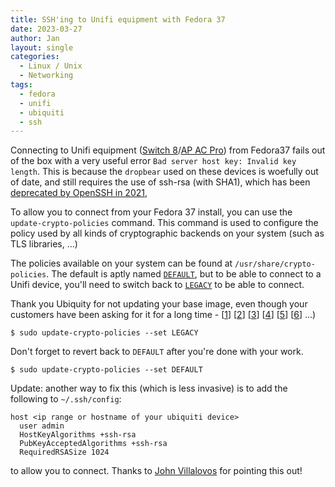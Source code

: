 ```yaml
---
title: SSH'ing to Unifi equipment with Fedora 37
date: 2023-03-27
author: Jan
layout: single
categories:
  - Linux / Unix
  - Networking
tags:
  - fedora
  - unifi
  - ubiquiti
  - ssh
---
```


Connecting to Unifi equipment ([Switch 8](https://store.ui.com/products/unifi-switch-8)/[AP AC Pro](https://store.ui.com/collections/unifi-network-wireless/products/uap-ac-pro)) from Fedora37 fails out of the box with a very useful error `Bad server host key: Invalid key length`. This is because the `dropbear` used on these devices is woefully out of date, and still requires the use of ssh-rsa (with SHA1), which has been [deprecated by OpenSSH in 2021](https://www.openssh.com/txt/release-8.8),

To allow you to connect from your Fedora 37 install, you can use the `update-crypto-policies` command. This command is used to configure the policy used by all kinds of cryptographic backends on your system (such as TLS libraries, ...)

The policies available on your system can be found at `/usr/share/crypto-policies`. The default is aptly named [`DEFAULT`](https://gitlab.com/redhat-crypto/fedora-crypto-policies/-/blob/master/policies/DEFAULT.pol), but to be able to connect to a Unifi device, you'll need to switch back to [`LEGACY`](https://gitlab.com/redhat-crypto/fedora-crypto-policies/-/blob/master/policies/LEGACY.pol) to be able to connect.

Thank you Ubiquity for not updating your base image, even though your customers have been asking for it for a long time - [[1](https://community.ui.com/questions/Unifi-dropbear-sshd-ancient-version-algorithms-/3605335e-06a7-4f19-a60d-73fb75b60419)] [[2](https://community.ui.com/questions/Supporting-ssh-ed25519-ssh-keys-2022/8f5747a3-907e-494e-96e8-14865b12009b)] [[3](https://community.ui.com/questions/Support-ssh-ed25519-key-in-SSH-authentication/163f0e1e-0c24-4a78-92d9-cd0c580a41d0)] [[4](https://community.ui.com/questions/UniFi-Controller-ed25519-Keys-Includes-JSON-Sample/047a7932-5133-4471-af22-5ba6c30a6213)] [[5](https://community.ui.com/questions/UniFi-SSH-Hardening/cc276c7f-b123-4269-9c07-01c25f8be840)] [[6](https://community.ui.com/questions/Another-ed25519-public-key-thread/fe89df0e-822f-458e-8082-59426e928cdf)] ...)

```shell
$ sudo update-crypto-policies --set LEGACY
```

Don't forget to revert back to `DEFAULT` after you're done with your work.
```shell
$ sudo update-crypto-policies --set DEFAULT
```

Update: another way to fix this (which is less invasive) is to add the following to `~/.ssh/config`:
```
host <ip range or hostname of your ubiquiti device>
  user admin
  HostKeyAlgorithms +ssh-rsa
  PubKeyAcceptedAlgorithms +ssh-rsa
  RequiredRSASize 1024
```
to allow you to connect. Thanks to [John Villalovos](https://github.com/JohnVillalovos) for pointing this out!